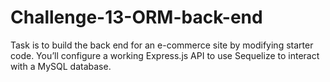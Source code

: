 # Challenge-13-ORM-back-end
Task is to build the back end for an e-commerce site by modifying starter code. You’ll configure a working Express.js API to use Sequelize to interact with a MySQL database.
